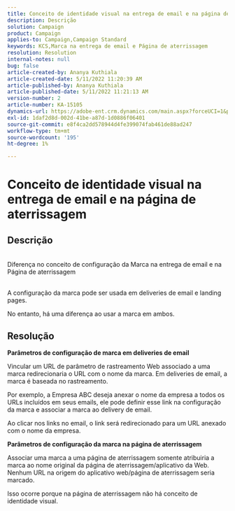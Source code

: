 ```yaml
---
title: Conceito de identidade visual na entrega de email e na página de aterrissagem
description: Descrição
solution: Campaign
product: Campaign
applies-to: Campaign,Campaign Standard
keywords: KCS,Marca na entrega de email e Página de aterrissagem
resolution: Resolution
internal-notes: null
bug: false
article-created-by: Ananya Kuthiala
article-created-date: 5/11/2022 11:20:39 AM
article-published-by: Ananya Kuthiala
article-published-date: 5/11/2022 11:21:13 AM
version-number: 2
article-number: KA-15105
dynamics-url: https://adobe-ent.crm.dynamics.com/main.aspx?forceUCI=1&pagetype=entityrecord&etn=knowledgearticle&id=189a795e-1cd1-ec11-a7b5-0022480a8e40
exl-id: 1daf2d8d-002d-41be-a87d-1d0886f06401
source-git-commit: e8f4ca2dd578944d4fe399074fab461de88ad247
workflow-type: tm+mt
source-wordcount: '195'
ht-degree: 1%

---
```


# Conceito de identidade visual na entrega de email e na página de aterrissagem

## Descrição

<br>Diferença no conceito de configuração da Marca na entrega de email e na Página de aterrissagem<br><br>


A configuração da marca pode ser usada em deliveries de email e landing pages.

No entanto, há uma diferença ao usar a marca em ambos.






## Resolução

<b>Parâmetros de configuração de marca em deliveries de email</b>


Vincular um URL de parâmetro de rastreamento Web associado a uma marca redirecionaria o URL com o nome da marca. Em deliveries de email, a marca é baseada no rastreamento.

Por exemplo, a Empresa ABC deseja anexar o nome da empresa a todos os URLs incluídos em seus emails, ele pode definir esse link na configuração da marca e associar a marca ao delivery de email.

Ao clicar nos links no email, o link será redirecionado para um URL anexado com o nome da empresa.




<b>Parâmetros de configuração da marca na página de aterrissagem</b>


Associar uma marca a uma página de aterrissagem somente atribuiria a marca ao nome original da página de aterrissagem/aplicativo da Web. Nenhum URL na origem do aplicativo web/página de aterrissagem seria marcado.

Isso ocorre porque na página de aterrissagem não há conceito de identidade visual.
